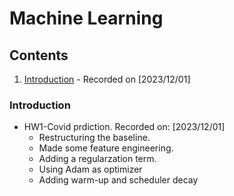 # Machine Learning 

## Contents
1. [Introduction](#introduction) - Recorded on [2023/12/01]

### Introduction
- HW1-Covid prdiction. Recorded on: [2023/12/01]
  - Restructuring the baseline.
  - Made some feature engineering.
  - Adding a regularzation term. 
  - Using Adam as optimizer
  - Adding warm-up and scheduler decay

